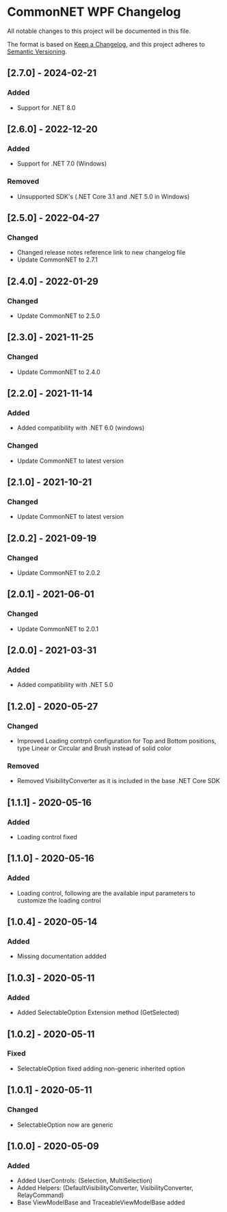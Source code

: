 ﻿# CommonNET WPF Changelog
All notable changes to this project will be documented in this file.

The format is based on [Keep a Changelog](https://keepachangelog.com/en/1.0.0/),
and this project adheres to [Semantic Versioning](https://semver.org/spec/v2.0.0.html).

## [2.7.0] - 2024-02-21
### Added
- Support for .NET 8.0

## [2.6.0] - 2022-12-20
### Added
- Support for .NET 7.0 (Windows)
### Removed
- Unsupported SDK's (.NET Core 3.1 and .NET 5.0 in Windows)

## [2.5.0] - 2022-04-27
### Changed
- Changed release notes reference link to new changelog file
- Update CommonNET to 2.7.1

## [2.4.0] - 2022-01-29
### Changed
- Update CommonNET to 2.5.0

## [2.3.0] - 2021-11-25
### Changed
- Update CommonNET to 2.4.0

## [2.2.0] - 2021-11-14
### Added
- Added compatibility with .NET 6.0 (windows)
### Changed
- Update CommonNET to latest version

## [2.1.0] - 2021-10-21
### Changed
- Update CommonNET to latest version

## [2.0.2] - 2021-09-19
### Changed
- Update CommonNET to 2.0.2

## [2.0.1] - 2021-06-01
### Changed
- Update CommonNET to 2.0.1

## [2.0.0] - 2021-03-31
### Added 
- Added compatibility with .NET 5.0

## [1.2.0] - 2020-05-27
### Changed
- Improved Loading contrpñ configuration for Top and Bottom positions, type Linear or Circular and Brush instead of solid color
### Removed
- Removed VisibilityConverter as it is included in the base .NET Core SDK

## [1.1.1] - 2020-05-16
### Added 
- Loading control fixed

## [1.1.0] - 2020-05-16
### Added 
- Loading control, following are the available input parameters to customize the loading control

## [1.0.4] - 2020-05-14
### Added
- Missing documentation addded

## [1.0.3] - 2020-05-11
### Added
- Added SelectableOption Extension method (GetSelected)

## [1.0.2] - 2020-05-11
### Fixed
- SelectableOption fixed adding non-generic inherited option

## [1.0.1] - 2020-05-11
### Changed
- SelectableOption now are generic

## [1.0.0] - 2020-05-09
### Added
- Added UserControls: (Selection, MultiSelection)
- Added Helpers: (DefaultVisibilityConverter, VisibilityConverter, RelayCommand)
- Base ViewModelBase and TraceableViewModelBase added
